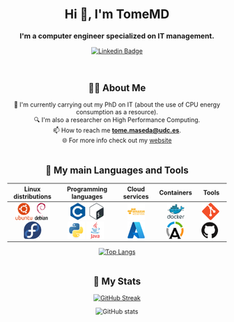 <div id="content" align="center">

<div id="header" align="center">
    <h1 align="center">Hi 👋, I'm TomeMD</h1>
    <h3 align="center">I'm a computer engineer specialized on IT management. </h3>
</div>

<div id="badges" align="center">
    <a href="https://www.linkedin.com/in/tome-maseda-dorado/?locale=en_US" target="_blank">
        <img src="https://img.shields.io/badge/Linkedin-tome--maseda--dorado-blue"
            alt="Linkedin Badge" />
    </a>
</div>
<br><br>
    
## 👨‍💻 About Me

📖 I'm currently carrying out my PhD on IT (about the use of CPU energy consumption as a resource).<br>
🔍 I'm also a researcher on High Performance Computing.<br>
📫 How to reach me **tome.maseda@udc.es**.<br>
🌐 For more info check out my [website](https://tomemaseda.com)
<br><br>
    

## 🔨 My main Languages and Tools

|                     Linux distributions                      |                    Programming languages                     |                        Cloud services                        |                          Containers                          |                            Tools                             |
| :----------------------------------------------------------: | :----------------------------------------------------------: | :----------------------------------------------------------: | :----------------------------------------------------------: | :----------------------------------------------------------: |
| <img src="./img/ubuntu.svg" title="Ubuntu"  alt="Ubuntu" width="40" height="40"/><img src="./img/debian.svg" title="Debian"  alt="Debian" width="40" height="40"/><img src="./img/fedora.svg" title="Fedora"  alt="Fedora" width="40" height="40"/> | <img src="./img/c.svg" title="C"  alt="C" width="40" height="40"/>&nbsp;<img src="./img/bash.svg" title="Bash" alt="Bash" width="40" height="40"/><img src="./img/python.svg" title="Python" alt="Python" width="40" height="40"/>&nbsp;<img src="./img/java.svg" title="Java" alt="Java" width="40" height="40"/>&nbsp;&nbsp; | <img src="./img/aws.svg" title="AWS" alt="AWS" width="40" height="40"/><img src="./img/azure.svg" title="Azure" alt="Azure" width="40" height="40"/> | <img src="./img/docker.svg" title="Docker" alt="Docker" width="40" height="40"/> <img src="./img/apptainer.png" title="Apptainer" alt="Apptainer" width="40" height="40"/>&nbsp; | <img src="./img/git.svg" title="Git" alt="Git" width="40" height="40"/>&nbsp;<img src="./img/github.svg" title="GitHub" alt="GitHub" width="40" height="40"/>        &nbsp; |

[![Top Langs](https://github-readme-stats.vercel.app/api/top-langs/?username=TomeMD&theme=dark)](https://github.com/anuraghazra/github-readme-stats)
<br><br>

## 🏅 My Stats

[![GitHub Streak](https://streak-stats.demolab.com?user=TomeMD&theme=dark&border_radius=20&date_format=M%20j%5B%2C%20Y%5D)](https://git.io/streak-stats)

![GitHub stats](https://github-readme-stats.vercel.app/api?username=TomeMD&show_icons=true&theme=dark)

</div>
